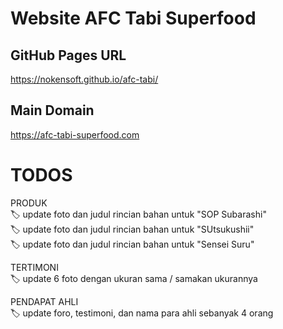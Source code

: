 # Website AFC Tabi Superfood

## GitHub Pages URL 
https://nokensoft.github.io/afc-tabi/

## Main Domain
https://afc-tabi-superfood.com


# TODOS

PRODUK  <br>
 🏷️ update foto dan judul rincian bahan untuk "SOP Subarashi" <br>
 🏷️ update foto dan judul rincian bahan untuk "SUtsukushii" <br>
 🏷️ update foto dan judul rincian bahan untuk "Sensei Suru" <br>

 TERTIMONI <br>
 🏷️ update 6 foto dengan ukuran sama / samakan ukurannya <br>

 PENDAPAT AHLI <br>
 🏷️ update foro, testimoni, dan nama para ahli sebanyak 4 orang <br>
